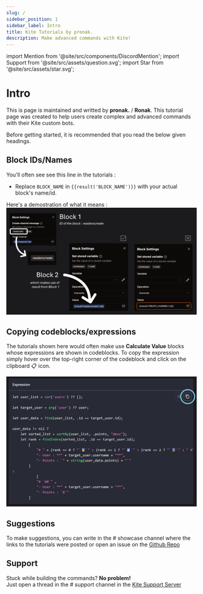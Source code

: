 ```yaml
---
slug: /
sidebar_position: 1
sidebar_label: Intro
title: Kite Tutorials by pronak.
description: Make advanced commands with Kite!
---
```


import Mention from '@site/src/components/DiscordMention';
import Support from '@site/src/assets/question.svg';
import Star from '@site/src/assets/star.svg';

# Intro

This is page is maintained and writted by **pronak.** / **Ronak**. This tutorial page was created to help users create complex and advanced commands with their Kite custom bots.  

Before getting started, it is recommended that you read the below given headings.

## Block IDs/Names

You'll often see see this line in the tutorials :
- Replace `BLOCK_NAME` in `{{result('BLOCK_NAME')}}` with your actual block's name/id.

Here's a demostration of what it means :
![using block id](../static/img/BlockName.png "Correct way to use Block IDs")

## Copying codeblocks/expressions

The tutorials shown here would often make use **Calculate Value** blocks whose expressions are shown in codeblocks. To copy the expression simply hover over the top-right corner of the codeblock and click on the clipboard 📋 icon.

![codeblock copy](../static/img/clipboard.png "Correct Way to copy clipboard")

## Suggestions <Star className="inline-svg" />

To make suggestions, you can write in the <Mention link="https://discord.com/channels/845800518458540083/1413000245117325452"># showcase</Mention> channel where the links to the tutorials were posted or open an issue on the [Github Repo](https://github.com/ronaksahai/kite-tutorials/issues)

## Support <Support className="inline-svg" />

Stuck while building the commands? **No problem!**  
Just open a thread in the <Mention link="https://discord.com/channels/845800518458540083/1282656116416843848"># support</Mention> channel in the [Kite Support Server](https://discord.gg/dvGj3CmwP6)